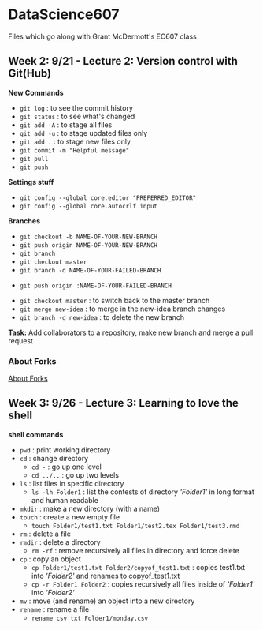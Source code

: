 # DataScience607
Files which go along with Grant McDermott's EC607 class

## Week 2: 9/21 - Lecture 2: Version control with Git(Hub)

**New Commands**
 - `git log` : to see the commit history
 - `git status` : to see what's changed
 - `git add -A` : to stage all files
 - `git add -u` : to stage updated files only
 - `git add .`  : to stage new files only
 - `git commit -m "Helpful message"`
 - `git pull`
 - `git push`
 
**Settings stuff**
 - `git config --global core.editor "PREFERRED_EDITOR"`
 - `git config --global core.autocrlf input`
 
**Branches**
 - `git checkout -b NAME-OF-YOUR-NEW-BRANCH`
 - `git push origin NAME-OF-YOUR-NEW-BRANCH`
 - `git branch`
 - `git checkout master`
 - `git branch -d NAME-OF-YOUR-FAILED-BRANCH`
  + `git push origin :NAME-OF-YOUR-FAILED-BRANCH`
 - `git checkout master` : to switch back to the master branch
 - `git merge new-idea` : to merge in the new-idea branch changes
 - `git branch -d new-idea` : to delete the new branch
 
**Task:** Add collaborators to a repository, make new branch and merge a pull request

### About Forks
[About Forks](https://docs.github.com/en/pull-requests/collaborating-with-pull-requests/working-with-forks/about-forks)

## Week 3: 9/26 - Lecture 3: Learning to love the shell

**shell commands**
 - `pwd` : print working directory
 - `cd` : change directory
    + `cd -` : go up one level  
    + `cd ../..` : go up two levels
 - `ls` : list files in specific directory
    + `ls -lh Folder1` : list the contests of directory *'Folder1'* in long format and human readable
 - `mkdir` : make a new directory (with a name) 
 - `touch` : create a new empty file
    + `touch Folder1/test1.txt Folder1/test2.tex Folder1/test3.rmd`
 - `rm` : delete a file
 - `rmdir` : delete a directory
    + `rm -rf` : remove recursively all files in directory and force delete
 - `cp` : copy an object
    + `cp Folder1/test1.txt Folder2/copyof_test1.txt` : copies test1.txt into *'Folder2'* and renames to copyof_test1.txt
    + `cp -r Folder1 Folder2` : copies recursively all files inside of *'Folder1'* into *'Folder2'*
 - `mv` : move (and rename) an object into a new directory
 - `rename` : rename a file
    + `rename csv txt Folder1/monday.csv`